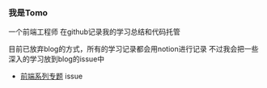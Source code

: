 ### 我是Tomo
一个前端工程师
在github记录我的学习总结和代码托管

目前已放弃blog的方式，所有的学习记录都会用notion进行记录
不过我会把一些深入的学习放到blog的issue中
- [前端系列专题](https://github.com/Tomoyd/blog/issues) issue
